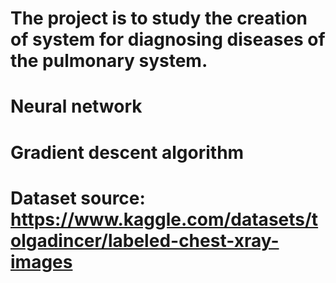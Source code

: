 # The project is to study the creation of system for diagnosing diseases of the pulmonary system.
# Neural network
# Gradient descent algorithm
# Dataset source: https://www.kaggle.com/datasets/tolgadincer/labeled-chest-xray-images

